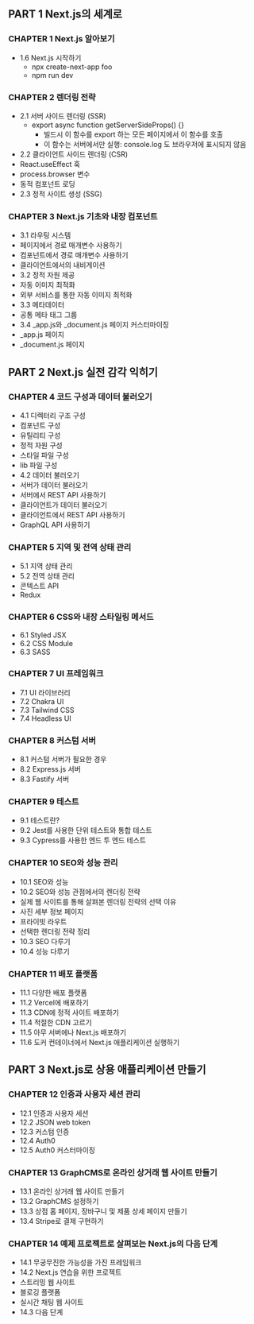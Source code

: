 ## PART 1 Next.js의 세계로

### CHAPTER 1 Next.js 알아보기
* 1.6 Next.js 시작하기
  * npx create-next-app foo
  * npm run dev


### CHAPTER 2 렌더링 전략
* 2.1 서버 사이드 렌더링 (SSR)
  * export async function getServerSideProps() {}
    * 빌드시 이 함수를 export 하는 모든 페이지에서 이 함수를 호출
    * 이 함수는 서버에서만 실행: console.log 도 브라우저에 표시되지 않음
* 2.2 클라이언트 사이드 렌더링 (CSR)
* React.useEffect 훅
* process.browser 변수
* 동적 컴포넌트 로딩
* 2.3 정적 사이트 생성 (SSG)


### CHAPTER 3 Next.js 기초와 내장 컴포넌트
* 3.1 라우팅 시스템
* 페이지에서 경로 매개변수 사용하기
* 컴포넌트에서 경로 매개변수 사용하기
* 클라이언트에서의 내비게이션
* 3.2 정적 자원 제공
* 자동 이미지 최적화
* 외부 서비스를 통한 자동 이미지 최적화
* 3.3 메타데이터
* 공통 메타 태그 그룹
* 3.4 _app.js와 _document.js 페이지 커스터마이징
* _app.js 페이지
* _document.js 페이지



## PART 2 Next.js 실전 감각 익히기

### CHAPTER 4 코드 구성과 데이터 불러오기
* 4.1 디렉터리 구조 구성
* 컴포넌트 구성
* 유틸리티 구성
* 정적 자원 구성
* 스타일 파일 구성
* lib 파일 구성
* 4.2 데이터 불러오기
* 서버가 데이터 불러오기
* 서버에서 REST API 사용하기
* 클라이언트가 데이터 불러오기
* 클라이언트에서 REST API 사용하기
* GraphQL API 사용하기


### CHAPTER 5 지역 및 전역 상태 관리
* 5.1 지역 상태 관리
* 5.2 전역 상태 관리
* 콘텍스트 API
* Redux


### CHAPTER 6 CSS와 내장 스타일링 메서드
* 6.1 Styled JSX
* 6.2 CSS Module
* 6.3 SASS


### CHAPTER 7 UI 프레임워크
* 7.1 UI 라이브러리
* 7.2 Chakra UI
* 7.3 Tailwind CSS
* 7.4 Headless UI


### CHAPTER 8 커스텀 서버
* 8.1 커스텀 서버가 필요한 경우
* 8.2 Express.js 서버
* 8.3 Fastify 서버


### CHAPTER 9 테스트
* 9.1 테스트란?
* 9.2 Jest를 사용한 단위 테스트와 통합 테스트
* 9.3 Cypress를 사용한 엔드 투 엔드 테스트


### CHAPTER 10 SEO와 성능 관리
* 10.1 SEO와 성능
* 10.2 SEO와 성능 관점에서의 렌더링 전략
* 실제 웹 사이트를 통해 살펴본 렌더링 전략의 선택 이유
* 사진 세부 정보 페이지
* 프라이빗 라우트
* 선택한 렌더링 전략 정리
* 10.3 SEO 다루기
* 10.4 성능 다루기


### CHAPTER 11 배포 플랫폼
* 11.1 다양한 배포 플랫폼
* 11.2 Vercel에 배포하기
* 11.3 CDN에 정적 사이트 배포하기
* 11.4 적절한 CDN 고르기
* 11.5 아무 서버에나 Next.js 배포하기
* 11.6 도커 컨테이너에서 Next.js 애플리케이션 실행하기



## PART 3 Next.js로 상용 애플리케이션 만들기

### CHAPTER 12 인증과 사용자 세션 관리
* 12.1 인증과 사용자 세션
* 12.2 JSON web token
* 12.3 커스텀 인증
* 12.4 Auth0
* 12.5 Auth0 커스터마이징


### CHAPTER 13 GraphCMS로 온라인 상거래 웹 사이트 만들기
* 13.1 온라인 상거래 웹 사이트 만들기
* 13.2 GraphCMS 설정하기
* 13.3 상점 홈 페이지, 장바구니 및 제품 상세 페이지 만들기
* 13.4 Stripe로 결제 구현하기


### CHAPTER 14 예제 프로젝트로 살펴보는 Next.js의 다음 단계
* 14.1 무궁무진한 가능성을 가진 프레임워크
* 14.2 Next.js 연습을 위한 프로젝트
* 스트리밍 웹 사이트
* 블로깅 플랫폼
* 실시간 채팅 웹 사이트
* 14.3 다음 단계
